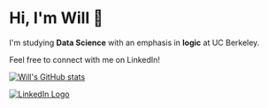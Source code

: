 <!-- Header & Intro -->
<h1>Hi, I'm Will 👋</h1> 
<p>I'm studying <b>Data Science</b> with an emphasis in <b>logic</b> at UC Berkeley.

Feel free to connect with me on LinkedIn!</p>

<!-- Github ReadMe Stats – https://github.com/anuraghazra/github-readme-stats -->
[![Will's GitHub stats](https://github-readme-stats.vercel.app/api?username=willtholke&hide_border=True&bg_color=0D1117&hide=prs,issues&show_icons=true&theme=nord)](https://github.com/willtholke/github-readme-stats)

<!-- GitHub Top Languages Stats - <img align="left" src="https://github-readme-stats.vercel.app/api/top-langs/?username=willtholke&layout=compact&hide_border=true&card_width=250&bg_color=0D1117&title_color=80A0C0&text_color=FFFFFF&icon_color=87BFCF">
[![willianrod's wakatime stats](https://github-readme-stats.vercel.app/api/wakatime?username=willtholke&hide_border=True&bg_color=0D1117&hide=prs,issues&show_icons=true&theme=nord)](https://github.com/anuraghazra/github-readme-stats) -->

<!-- Content -->
<!-- <h2>Languages & Skills:</h2>
  <ul>
      <li>Python</li>
      <li>HTML5 & basic CSS</li>
      <li>Bootstrapping</li>
  </ul>

<h2>What I'm Studying Now:</h2>
  <ul>
      <li>JavaScript, Flask, & CSS for web dev</li>
      <li>Machine learning in Python</li>
  </ul> -->

<!-- Contact -->
<!-- <h3><a href="mailto:tholkewilliam@fhda.com?subject=Reaching Out From GitHub">Let's get in touch!</a></h3>  -->

<!-- <a href="https://open.spotify.com/user/skate.will">
  <img src="https://raw.githubusercontent.com/peterthehan/peterthehan/master/assets/spotify.svg" align="left" width="28px" alt="Spotify Logo">
</a> -->

<a href="https://www.linkedin.com/in/williametholke" target="_blank">
  <img src="https://img.shields.io/badge/linkedin-%230077B5.svg?&style=for-the-badge&logo=linkedin&logoColor=white" alt="LinkedIn Logo">
</a>

